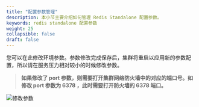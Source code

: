 ```yaml
---
title: "配置参数管理"
description: 本小节主要介绍如何管理 Redis Standalone 配置参数。 
keywords: redis standalone 配置参数
weight: 25
collapsible: false
draft: false
---
```





您可以在此修改环境参数。参数修改完成保存后，集群将重启以应用新的参数配置，所以请在服务压力相对较小的时候修改参数。

> **如果修改了 port 参数，则需要打开集群网络防火墙中的对应的端口号。如修改 port 参数为 6378 ，此时需要打开防火墙的 6378 端口。**

![修改参数](../../_images/change_env.png) 
